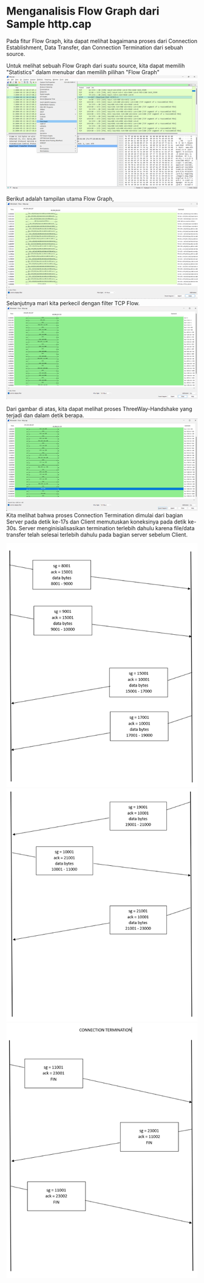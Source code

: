 # Menganalisis Flow Graph dari Sample http.cap

Pada fitur Flow Graph, kita dapat melihat bagaimana proses dari Connection Establishment, Data Transfer, dan Connection Termination dari sebuah source.

Untuk melihat sebuah Flow Graph dari suatu source, kita dapat memilih "Statistics" dalam menubar dan memilih pilihan "Flow Graph"
![start](../assets/flow-0.png)

Berikut adalah tampilan utama Flow Graph, 
![main](../assets/flow.png)
Selanjutnya mari kita perkecil dengan filter TCP Flow.
![tcp](../assets/flow-1.png)

Dari gambar di atas, kita dapat melihat proses ThreeWay-Handshake yang terjadi dan dalam detik berapa.
![end](../assets/flow-2.png)
Kita melihat bahwa proses Connection Termination dimulai dari bagian Server pada detik ke-17s dan Client memutuskan koneksinya pada detik ke-30s. Server menginisialisasikan termination terlebih dahulu karena file/data transfer telah selesai terlebih dahulu pada bagian server sebelum Client.

![gambar](../assets/data-transfer-1.png)
![gambar](../assets/data-transfer-2.png)
![gambar](../assets/data-transfer-3.png)
